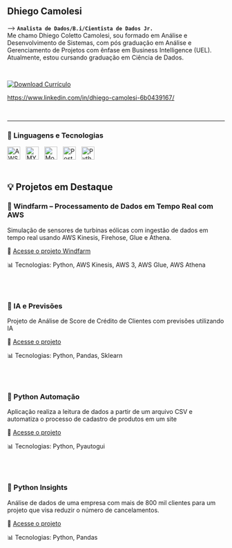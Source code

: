 ## Dhiego Camolesi
-->
**`Analista de Dados/B.i/Cientista de Dados Jr.`**
<br/>
Me chamo Dhiego Coletto Camolesi, sou formado em Análise e Desenvolvimento de Sistemas, com pós graduação em Análise e Gerenciamento de Projetos com ênfase em Business Intelligence (UEL). Atualmente, estou cursando graduação em Ciência de Dados.


<br/>


[![Download Currículo](https://img.shields.io/badge/Download%20Currículo-PDF-blue?style=for-the-badge&logo=adobeacrobatreader)](Dhiego-Camolesi-AnalistaDados-BI.pdf)

https://www.linkedin.com/in/dhiego-camolesi-6b0439167/


<br/>

---

### 🤖 Linguagens e Tecnologias

<img 
    align="left" 
    alt="AWS"
    title="Amazon Web Services" 
    width="30px" 
    style="padding-right: 10px;" 
    src="https://cdn.jsdelivr.net/gh/devicons/devicon@latest/icons/amazonwebservices/amazonwebservices-original-wordmark.svg" 
/>
<img 
    align="left" 
    alt="MYSQL" 
    title="MYSQL"
    width="30px" 
    style="padding-right: 10px;" 
    src="https://cdn.jsdelivr.net/gh/devicons/devicon@latest/icons/mysql/mysql-original.svg" 
/>
<img 
    align="left" 
    alt="MongoDB" 
    title="MongoDB"
    width="30px" 
    style="padding-right: 10px;" 
    src="https://cdn.jsdelivr.net/gh/devicons/devicon@latest/icons/mongodb/mongodb-original-wordmark.svg" 
/>
<img 
    align="left" 
    alt="Postgresql"
    title="Postgresql" 
    width="30px" 
    style="padding-right: 10px;" 
    src="https://cdn.jsdelivr.net/gh/devicons/devicon@latest/icons/postgresql/postgresql-original.svg" 
/>
<img 
    align="left" 
    alt="Python" 
    title="Python"
    width="30px" 
    style="padding-right: 10px;" 
    src="https://cdn.jsdelivr.net/gh/devicons/devicon@latest/icons/python/python-original.svg" 
/>

<br/>
<br/>
<br/>


## 💡 Projetos em Destaque

### 🔋 Windfarm – Processamento de Dados em Tempo Real com AWS

Simulação de sensores de turbinas eólicas com ingestão de dados em tempo real usando AWS Kinesis, Firehose, Glue e Athena.

🔗 [Acesse o projeto Windfarm](https://github.com/dhiegocamolesi/dhiegocamolesi/tree/a58e7701789d08ce436124f072d8db0a228ec37b/proj_windfarm)

📊 Tecnologias: Python, AWS Kinesis, AWS 3, AWS Glue, AWS Athena

<br/>
<br/>


### 🔋 IA e Previsões

Projeto de Análise de Score de Crédito de Clientes com previsões utilizando IA

🔗 [Acesse o projeto](https://github.com/dhiegocamolesi/dhiegocamolesi/tree/360f8de2b3b3ba8021919c113cba2c08e99d4135/proj_analisedados)

📊 Tecnologias: Python, Pandas, Sklearn

<br/>
<br/>


### 🔋 Python Automação

Aplicação realiza a leitura de dados a partir de um arquivo CSV e automatiza o processo de cadastro de produtos em um site

🔗 [Acesse o projeto](https://github.com/dhiegocamolesi/dhiegocamolesi/tree/360f8de2b3b3ba8021919c113cba2c08e99d4135/proj_automacao)

📊 Tecnologias: Python, Pyautogui

<br/>
<br/>


### 🔋 Python Insights

Análise de dados de uma empresa com mais de 800 mil clientes para um projeto que visa reduzir o número de cancelamentos.

🔗 [Acesse o projeto](https://github.com/dhiegocamolesi/dhiegocamolesi/tree/360f8de2b3b3ba8021919c113cba2c08e99d4135/proj_analisedados)

📊 Tecnologias: Python, Pandas

<br/>
<br/>






